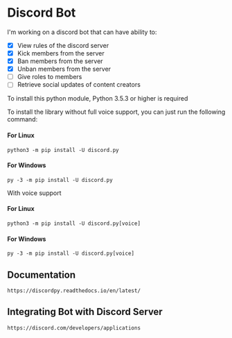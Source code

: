 # Discord Bot

I'm working on a discord bot that can have ability to:

- [x] View rules of the discord server
- [X] Kick members from the server
- [X] Ban members from the server
- [X] Unban members from the server
- [ ] Give roles to members
- [ ] Retrieve social updates of content creators

To install this python module, Python 3.5.3 or higher is required

To install the library without full voice support, you can just run the following command:

#### For Linux

`python3 -m pip install -U discord.py`

#### For Windows

`py -3 -m pip install -U discord.py`

With voice support

#### For Linux

`python3 -m pip install -U discord.py[voice]`

#### For Windows

`py -3 -m pip install -U discord.py[voice]`

## Documentation

`https://discordpy.readthedocs.io/en/latest/`

## Integrating Bot with Discord Server

`https://discord.com/developers/applications`
